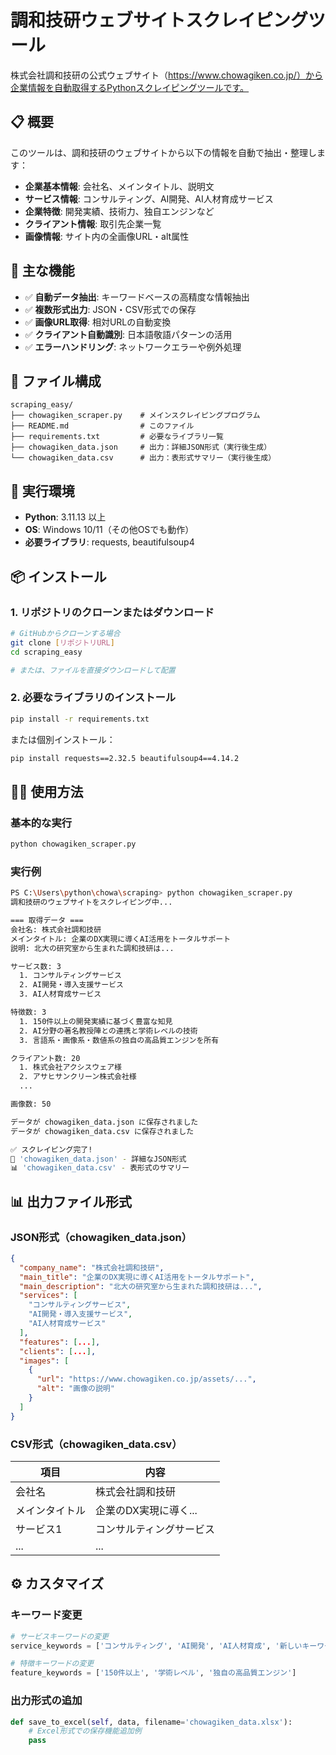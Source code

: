 # 調和技研ウェブサイトスクレイピングツール

株式会社調和技研の公式ウェブサイト（https://www.chowagiken.co.jp/）から企業情報を自動取得するPythonスクレイピングツールです。

## 📋 概要

このツールは、調和技研のウェブサイトから以下の情報を自動で抽出・整理します：

- **企業基本情報**: 会社名、メインタイトル、説明文
- **サービス情報**: コンサルティング、AI開発、AI人材育成サービス
- **企業特徴**: 開発実績、技術力、独自エンジンなど
- **クライアント情報**: 取引先企業一覧
- **画像情報**: サイト内の全画像URL・alt属性

## 🚀 主な機能

- ✅ **自動データ抽出**: キーワードベースの高精度な情報抽出
- ✅ **複数形式出力**: JSON・CSV形式での保存
- ✅ **画像URL取得**: 相対URLの自動変換
- ✅ **クライアント自動識別**: 日本語敬語パターンの活用
- ✅ **エラーハンドリング**: ネットワークエラーや例外処理

## 📁 ファイル構成

```
scraping_easy/
├── chowagiken_scraper.py    # メインスクレイピングプログラム
├── README.md                # このファイル
├── requirements.txt         # 必要なライブラリ一覧
├── chowagiken_data.json     # 出力：詳細JSON形式（実行後生成）
└── chowagiken_data.csv      # 出力：表形式サマリー（実行後生成）
```

## 🔧 実行環境

- **Python**: 3.11.13 以上
- **OS**: Windows 10/11（その他OSでも動作）
- **必要ライブラリ**: requests, beautifulsoup4

## 📦 インストール

### 1. リポジトリのクローンまたはダウンロード

```bash
# GitHubからクローンする場合
git clone [リポジトリURL]
cd scraping_easy

# または、ファイルを直接ダウンロードして配置
```

### 2. 必要なライブラリのインストール

```bash
pip install -r requirements.txt
```

または個別インストール：

```bash
pip install requests==2.32.5 beautifulsoup4==4.14.2
```

## 🏃‍♂️ 使用方法

### 基本的な実行

```bash
python chowagiken_scraper.py
```

### 実行例

```bash
PS C:\Users\python\chowa\scraping> python chowagiken_scraper.py
調和技研のウェブサイトをスクレイピング中...

=== 取得データ ===
会社名: 株式会社調和技研
メインタイトル: 企業のDX実現に導くAI活用をトータルサポート
説明: 北大の研究室から生まれた調和技研は...

サービス数: 3
  1. コンサルティングサービス
  2. AI開発・導入支援サービス
  3. AI人材育成サービス

特徴数: 3
  1. 150件以上の開発実績に基づく豊富な知見
  2. AI分野の著名教授陣との連携と学術レベルの技術
  3. 言語系・画像系・数値系の独自の高品質エンジンを所有

クライアント数: 20
  1. 株式会社アクシスウェア様
  2. アサヒサンクリーン株式会社様
  ...

画像数: 50

データが chowagiken_data.json に保存されました
データが chowagiken_data.csv に保存されました

✅ スクレイピング完了!
📁 'chowagiken_data.json' - 詳細なJSON形式
📊 'chowagiken_data.csv' - 表形式のサマリー
```

## 📊 出力ファイル形式

### JSON形式（chowagiken_data.json）
```json
{
  "company_name": "株式会社調和技研",
  "main_title": "企業のDX実現に導くAI活用をトータルサポート",
  "main_description": "北大の研究室から生まれた調和技研は...",
  "services": [
    "コンサルティングサービス",
    "AI開発・導入支援サービス",
    "AI人材育成サービス"
  ],
  "features": [...],
  "clients": [...],
  "images": [
    {
      "url": "https://www.chowagiken.co.jp/assets/...",
      "alt": "画像の説明"
    }
  ]
}
```

### CSV形式（chowagiken_data.csv）
| 項目 | 内容 |
|------|------|
| 会社名 | 株式会社調和技研 |
| メインタイトル | 企業のDX実現に導く... |
| サービス1 | コンサルティングサービス |
| ... | ... |

## ⚙️ カスタマイズ

### キーワード変更

```python
# サービスキーワードの変更
service_keywords = ['コンサルティング', 'AI開発', 'AI人材育成', '新しいキーワード']

# 特徴キーワードの変更
feature_keywords = ['150件以上', '学術レベル', '独自の高品質エンジン']
```

### 出力形式の追加

```python
def save_to_excel(self, data, filename='chowagiken_data.xlsx'):
    # Excel形式での保存機能追加例
    pass
```
